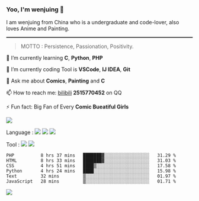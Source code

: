 ### Yoo, I'm wenjuing 👋

I am wenjuing from China who is a undergraduate and code-lover, also loves Anime and Painting.
<hr style="border:1px solid grey"/>

> MOTTO : Persistence, Passionation, Positivity.

🌱 I’m currently learning **C**, **Python**, **PHP**

🔭 I’m currently coding Tool is **VSCode**, **IJ IDEA**, **Git**

💬 Ask me about **Comics**, **Painting** and **C**

📫 How to reach me: [bilibili](https://space.bilibili.com/359881460) **2515770452** on QQ

⚡ Fun fact: Big Fan of Every **Comic Bueatiful Girls**

![](https://github-readme-stats.vercel.app/api?username=wenjuing&theme=vue-dark)

Language : ![](https://img.shields.io/badge/Code-C-informational?style=flat&logo=C&logoColor=white&color=a8b9cc)
![](https://img.shields.io/badge/Code-Python-informational?style=flat&logo=Python&logoColor=white&color=3776ab)
![](https://img.shields.io/badge/Code-PHP-informational?style=flat&logo=php&logoColor=white&color=777bb4)

Tool : ![](https://img.shields.io/badge/Editor-VScode-informational?style=flat&logo=Visual–Studio–Code&logoColor=white&color=007acc)
![](https://img.shields.io/badge/Editor-IntelliJIDEA-informational?style=flat&logo=<LOGO_NAME>&logoColor=white&color=000000)

<!--START_SECTION:waka-->

```text
PHP          8 hrs 37 mins   ███████▓░░░░░░░░░░░░░░░░░   31.29 %
HTML         8 hrs 33 mins   ███████▓░░░░░░░░░░░░░░░░░   31.03 %
CSS          4 hrs 51 mins   ████▒░░░░░░░░░░░░░░░░░░░░   17.58 %
Python       4 hrs 24 mins   ████░░░░░░░░░░░░░░░░░░░░░   15.98 %
Text         32 mins         ▒░░░░░░░░░░░░░░░░░░░░░░░░   01.97 %
JavaScript   28 mins         ▒░░░░░░░░░░░░░░░░░░░░░░░░   01.71 %
```

<!--END_SECTION:waka-->

![](https://visitor-badge.glitch.me/badge?page_id=wenjuing.readme)
